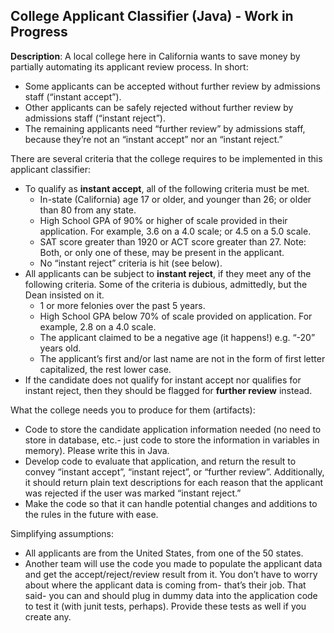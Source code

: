 College Applicant Classifier (Java) - Work in Progress
---

**Description**: A local college here in California wants to save money by
partially automating its applicant review process. In short:
* Some applicants can be accepted without further review by admissions staff (“instant accept”).
* Other applicants can be safely rejected without further review by admissions staff (“instant reject”).
* The remaining applicants need “further review” by admissions staff, because they’re not an “instant accept” nor an “instant reject.”

There are several criteria that the college requires to be implemented in this applicant classifier:
* To qualify as **instant accept**, all of the following criteria must be met.
    * In-state (California) age 17 or older, and younger than 26; or older than 80 from any
state.
    * High School GPA of 90% or higher of scale provided in their application. For example,
3.6 on a 4.0 scale; or 4.5 on a 5.0 scale.
    * SAT score greater than 1920 or ACT score greater than 27. Note: Both, or only one of
these, may be present in the applicant.
    * No “instant reject” criteria is hit (see below).
* All applicants can be subject to **instant reject**, if they meet any of the following criteria. Some of
the criteria is dubious, admittedly, but the Dean insisted on it.
    * 1 or more felonies over the past 5 years.
    * High School GPA below 70% of scale provided on application. For example, 2.8 on a 4.0
scale.
    * The applicant claimed to be a negative age (it happens!) e.g. “-20” years old.
    * The applicant’s first and/or last name are not in the form of first letter capitalized, the
rest lower case.
* If the candidate does not qualify for instant accept nor qualifies for instant reject, then they should be flagged for **further review** instead.

What the college needs you to produce for them (artifacts):
* Code to store the candidate application information needed (no need to store in database, etc.- just code to store the information in variables in memory). Please write this in Java.
* Develop code to evaluate that application, and return the result to convey “instant accept”, “instant reject”, or “further review”. Additionally, it should return plain text descriptions for each reason that the applicant was rejected if the user was marked “instant reject.”
* Make the code so that it can handle potential changes and additions to the rules in the future with ease.

Simplifying assumptions:
* All applicants are from the United States, from one of the 50 states.
* Another team will use the code you made to populate the applicant data and get the
accept/reject/review result from it. You don’t have to worry about where the applicant data is
coming from- that’s their job. That said- you can and should plug in dummy data into the
application code to test it (with junit tests, perhaps). Provide these tests as well if you create
any.
